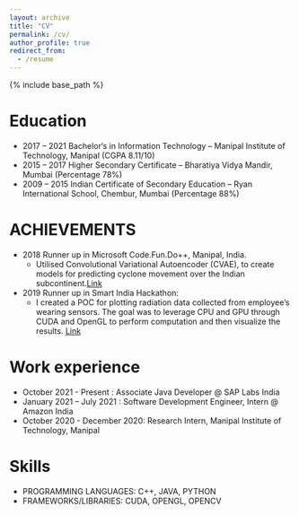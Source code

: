 ```yaml
---
layout: archive
title: "CV"
permalink: /cv/
author_profile: true
redirect_from:
  - /resume
---
```


{% include base_path %}

Education
======
* 2017 – 2021 Bachelor‘s in Information Technology – Manipal Institute of Technology, Manipal (CGPA 8.11/10)
* 2015 – 2017 Higher Secondary Certificate – Bharatiya Vidya Mandir, Mumbai (Percentage 78%)
* 2009 – 2015 Indian Certificate of Secondary Education – Ryan International School, Chembur, Mumbai (Percentage 88%)  

ACHIEVEMENTS
===
* 2018 Runner up in Microsoft Code.Fun.Do++, Manipal, India.
  * Utilised Convolutional Variational Autoencoder (CVAE), to create models for predicting cyclone movement over
    the Indian subcontinent.[Link](https://github.com/abhinavmittra/Codefundo-18)
* 2019 Runner up in Smart India Hackathon:
  * I created a POC for plotting radiation data collected from employee’s wearing sensors. The goal was to leverage
    CPU and GPU through CUDA and OpenGL to perform computation and then visualize the results. [Link](https://github.com/DwaraknathT/Project-SarVik)


Work experience
======
* October 2021 - Present : Associate Java Developer @ SAP Labs India
* January 2021 – July 2021 : Software Development Engineer, Intern @ Amazon India
* October 2020 - December 2020: Research Intern, Manipal Institute of Technology, Manipal

Skills
======
* PROGRAMMING LANGUAGES: C++, JAVA, PYTHON
* FRAMEWORKS/LIBRARIES: CUDA, OPENGL, OPENCV

